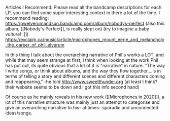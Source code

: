 
Articles I Recommend:
Please read all the bandcamp descriptions for each LP, you can find some super interesting context in there a lot of the time. I recommend reading:
	https://pwelverumandsun.bandcamp.com/album/nobodys-perfect
	(also this album, [[Nobody's Perfect]], is really slept on)
	(try to imagine a baby vulture! :]])
https://exclaim.ca/music/article/microphones_mount_eerie_and_melancholy_the_career_of_phil_elverum

In this thing I talk about the overarching narrative of Phil's works a LOT, and while that may seem strange at first, I think when looking at the work Phil has put out, its quite obvious that a lot of it is "narrative" in nature.
	"The way I write songs, or think about albums, and the way they flow together,…is in terms of telling a story and different scenes and different characters coming and reappearing,"
-he told http://www.sweetthunder.org (at least I think? their website seems to be down and I got this info second hand)

Of course as he mainly reveals in his new work ([[Microphones in 2020]]), a lot of this narrative structure was mainly just an attempt to categorise and give an overarching narrative to his- at times- sporadic and unconnected ideas/songs.